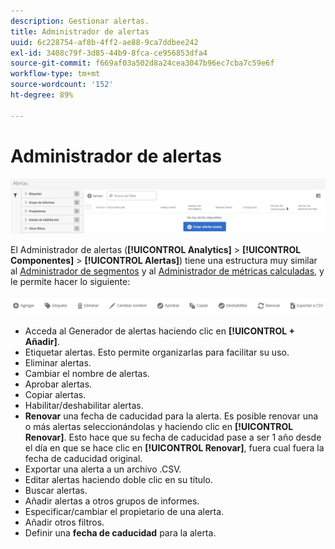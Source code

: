 ```yaml
---
description: Gestionar alertas.
title: Administrador de alertas
uuid: 6c228754-af8b-4ff2-ae88-9ca7ddbee242
exl-id: 3408c79f-3d85-44b9-8fca-ce956853dfa4
source-git-commit: f669af03a502d8a24cea3047b96ec7cba7c59e6f
workflow-type: tm+mt
source-wordcount: '152'
ht-degree: 89%

---
```


# Administrador de alertas

![](assets/alert-manager.png)

El Administrador de alertas (**[!UICONTROL Analytics]** > **[!UICONTROL Componentes]** > **[!UICONTROL Alertas]**) tiene una estructura muy similar al [Administrador de segmentos](https://experienceleague.adobe.com/docs/analytics/components/segmentation/segmentation-workflow/seg-manage.html) y al [Administrador de métricas calculadas](https://experienceleague.adobe.com/docs/analytics/components/calculated-metrics/calcmetric-workflow/cm-manager.html), y le permite hacer lo siguiente:

![](assets/alert-manager-tasks.png)

* Acceda al Generador de alertas haciendo clic en **[!UICONTROL + Añadir]**.
* Etiquetar alertas. Esto permite organizarlas para facilitar su uso.
* Eliminar alertas.
* Cambiar el nombre de alertas.
* Aprobar alertas.
* Copiar alertas.
* Habilitar/deshabilitar alertas.
* **Renovar** una fecha de caducidad para la alerta. Es posible renovar una o más alertas seleccionándolas y haciendo clic en **[!UICONTROL Renovar]**. Esto hace que su fecha de caducidad pase a ser 1 año desde el día en que se hace clic en **[!UICONTROL Renovar]**, fuera cual fuera la fecha de caducidad original.
* Exportar una alerta a un archivo .CSV.
* Editar alertas haciendo doble clic en su título.
* Buscar alertas.
* Añadir alertas a otros grupos de informes.
* Especificar/cambiar el propietario de una alerta.
* Añadir otros filtros.
* Definir una **fecha de caducidad** para la alerta.
